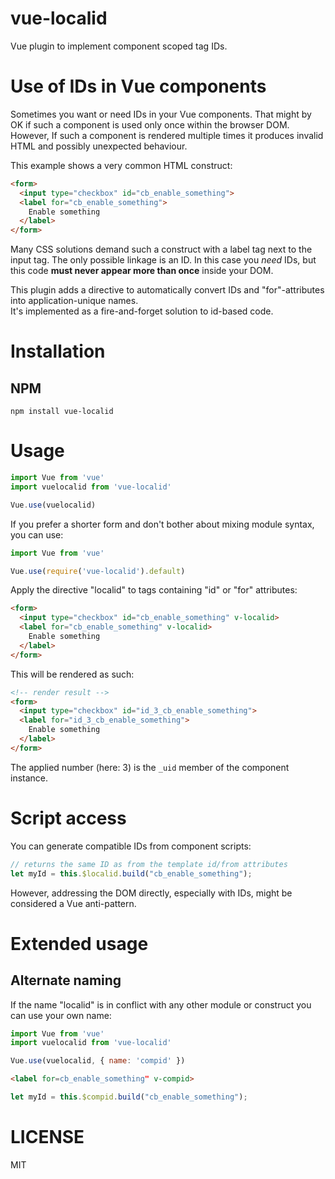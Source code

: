 # vue-localid
Vue plugin to implement component scoped tag IDs.

# Use of IDs in Vue components
Sometimes you want or need IDs in your Vue components.
That might by OK if such a component is used only once
within the browser DOM. However, If such a component is
rendered multiple times it produces invalid HTML and
possibly unexpected behaviour.

This example shows a very common HTML construct:
```html
<form>
  <input type="checkbox" id="cb_enable_something">
  <label for="cb_enable_something">
    Enable something
  </label>
</form>
```

Many CSS solutions demand such a construct with a label tag
next to the input tag. The only possible linkage is an
ID. In this case you _need_ IDs, but this code **must never
appear more than once** inside your DOM.

This plugin adds a directive to automatically convert IDs and
"for"-attributes into application-unique names.  
It's implemented as a fire-and-forget solution to id-based code.

# Installation
## NPM
```shell
npm install vue-localid
```

# Usage
```javascript
import Vue from 'vue'
import vuelocalid from 'vue-localid'

Vue.use(vuelocalid)
```
If you prefer a shorter form and don't bother about mixing
module syntax, you can use:
```javascript
import Vue from 'vue'

Vue.use(require('vue-localid').default)
```

Apply the directive "localid" to tags containing "id" or
"for" attributes:
```html
<form>
  <input type="checkbox" id="cb_enable_something" v-localid>
  <label for="cb_enable_something" v-localid>
    Enable something
  </label>
</form>
```

This will be rendered as such:
```html
<!-- render result -->
<form>
  <input type="checkbox" id="id_3_cb_enable_something">
  <label for="id_3_cb_enable_something">
    Enable something
  </label>
</form>
```
The applied number (here: 3) is the ```_uid``` member
of the component instance.

# Script access
You can generate compatible IDs from component scripts:
```javascript
// returns the same ID as from the template id/from attributes
let myId = this.$localid.build("cb_enable_something");
```

However, addressing the DOM directly, especially with IDs, might be
considered a Vue anti-pattern.

# Extended usage
## Alternate naming
If the name "localid" is in conflict with any other module or construct
you can use your own name:
```javascript
import Vue from 'vue'
import vuelocalid from 'vue-localid'

Vue.use(vuelocalid, { name: 'compid' })
```
```html
<label for=cb_enable_something" v-compid>
```
```javascript
let myId = this.$compid.build("cb_enable_something");
```

# LICENSE
MIT